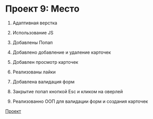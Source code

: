 # Проект 9: Место

1. Адаптивная верстка

2. Использование JS

3. Добавлены Попап

4. Добавлено добавление и удаление карточек

5. Добавлен просмотр карточек

6. Реализованы лайки

7. Добавлена валидация форм

8. Закрытие попап кнопкой Esc и кликом на оверлей

9. Реализованно ООП для валидации форм и создания карточек

[Проект]( https://vladimir412/githib.io/mesto )
